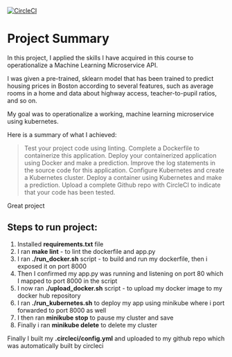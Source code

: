 [![CircleCI](https://dl.circleci.com/status-badge/img/gh/EhmeeUd/Project4Microservices/tree/main.svg?style=svg)](https://dl.circleci.com/status-badge/redirect/gh/EhmeeUd/Project4Microservices/tree/main)

# Project Summary
In this project, I applied the skills I have acquired in this course to operationalize a Machine Learning Microservice API.

I was given a pre-trained, sklearn model that has been trained to predict housing prices in Boston according to several features, 
such as average rooms in a home and data about highway access, teacher-to-pupil ratios, and so on.

My goal was to operationalize a working, machine learning microservice using kubernetes.

Here is a summary of what I achieved:

> Test your project code using linting.
> Complete a Dockerfile to containerize this application.
> Deploy your containerized application using Docker and make a prediction.
> Improve the log statements in the source code for this application.
> Configure Kubernetes and create a Kubernetes cluster.
> Deploy a container using Kubernetes and make a prediction.
> Upload a complete Github repo with CircleCI to indicate that your code has been tested.

Great project
## Steps to run project:
1. Installed **requirements.txt** file
2. I ran **make lint** - to lint the dockerfile and app.py
3. I ran **./run_docker.sh** script - to build and run my dockerfile, then i exposed it on port 8000
4. Then I confirmed my app.py was running and listening on port 80 which I mapped to port 8000 in the script
5. I now ran **./upload_docker.sh** script - to upload my docker image to my docker hub repository
6. I ran **./run_kubernetes.sh** to deploy my app using minikube where i port forwarded to port 8000 as well
7. I then ran **minikube stop** to pause my cluster and save
8. Finally i ran **minikube delete** to delete my cluster

Finally I built my **.circleci/config.yml** and uploaded to my github repo which was automatically built by circleci
